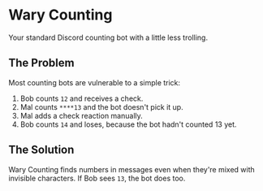 # Wary Counting

Your standard Discord counting bot with a little less trolling.

## The Problem
Most counting bots are vulnerable to a simple trick:
1. Bob counts `12` and receives a check.
2. Mal counts `****13` and the bot doesn't pick it up.
3. Mal adds a check reaction manually.
4. Bob counts `14` and loses, because the bot hadn't counted 13 yet.

## The Solution
Wary Counting finds numbers in messages even when they're mixed with invisible characters. If Bob sees `13`, the bot does too.

